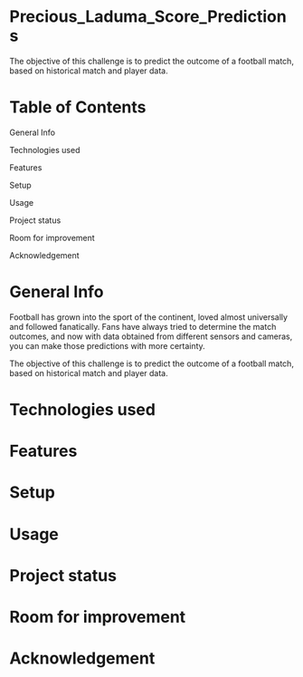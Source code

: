 # Precious_Laduma_Score_Predictions
The objective of this challenge is to predict the outcome of a football match, based on historical match and player data.
# Table of Contents

General Info

Technologies used

Features

Setup

Usage

Project status

Room for improvement

Acknowledgement

# General Info
Football has grown into the sport of the continent, loved almost universally and followed fanatically. Fans have always tried to determine the match outcomes, and now with data obtained from different sensors and cameras, you can make those predictions with more certainty.

The objective of this challenge is to predict the outcome of a football match, based on historical match and player data.
# Technologies used

# Features
# Setup
# Usage
# Project status
# Room for improvement
# Acknowledgement
